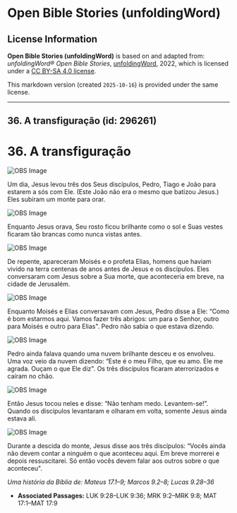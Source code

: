 # Open Bible Stories (unfoldingWord)

## License Information

**Open Bible Stories (unfoldingWord)** is based on and adapted from: _unfoldingWord® Open Bible Stories_, [unfoldingWord](https://unfoldingword.org/utw), 2022, which is licensed under a [CC BY-SA 4.0 license](https://creativecommons.org/licenses/by-sa/4.0/legalcode.en).

This markdown version (created `2025-10-16`) is provided under the same license.



--------------------------------

## 36. A transfiguração (id: 296261)

36\. A transfiguração
=====================

![OBS Image](https://cdn.door43.org/obs/jpg/360px/obs-en-36-01.jpg)

Um dia, Jesus levou três dos Seus discípulos, Pedro, Tiago e João para estarem a sós com Ele. (Este João não era o mesmo que batizou Jesus.) Eles subiram um monte para orar.

![OBS Image](https://cdn.door43.org/obs/jpg/360px/obs-en-36-02.jpg)

Enquanto Jesus orava, Seu rosto ficou brilhante como o sol e Suas vestes ficaram tão brancas como nunca vistas antes.

![OBS Image](https://cdn.door43.org/obs/jpg/360px/obs-en-36-03.jpg)

De repente, apareceram Moisés e o profeta Elias, homens que haviam vivido na terra centenas de anos antes de Jesus e os discípulos. Eles conversaram com Jesus sobre a Sua morte, que aconteceria em breve, na cidade de Jerusalém.

![OBS Image](https://cdn.door43.org/obs/jpg/360px/obs-en-36-04.jpg)

Enquanto Moisés e Elias conversavam com Jesus, Pedro disse a Ele: “Como é bom estarmos aqui. Vamos fazer três abrigos: um para o Senhor, outro para Moisés e outro para Elias". Pedro não sabia o que estava dizendo.

![OBS Image](https://cdn.door43.org/obs/jpg/360px/obs-en-36-05.jpg)

Pedro ainda falava quando uma nuvem brilhante desceu e os envolveu. Uma voz veio da nuvem dizendo: “Este é o meu Filho, que eu amo. Ele me agrada. Ouçam o que Ele diz". Os três discípulos ficaram aterrorizados e caíram no chão.

![OBS Image](https://cdn.door43.org/obs/jpg/360px/obs-en-36-06.jpg)

Então Jesus tocou neles e disse: “Não tenham medo. Levantem\-se!”. Quando os discípulos levantaram e olharam em volta, somente Jesus ainda estava ali.

![OBS Image](https://cdn.door43.org/obs/jpg/360px/obs-en-36-07.jpg)

Durante a descida do monte, Jesus disse aos três discípulos: “Vocês ainda não devem contar a ninguém o que aconteceu aqui. Em breve morrerei e depois ressuscitarei. Só então vocês devem falar aos outros sobre o que aconteceu".

*Uma história da Bíblia de: Mateus 17\.1–9; Marcos 9\.2–8; Lucas 9\.28–36*

* **Associated Passages:** LUK 9:28–LUK 9:36; MRK 9:2–MRK 9:8; MAT 17:1–MAT 17:9

